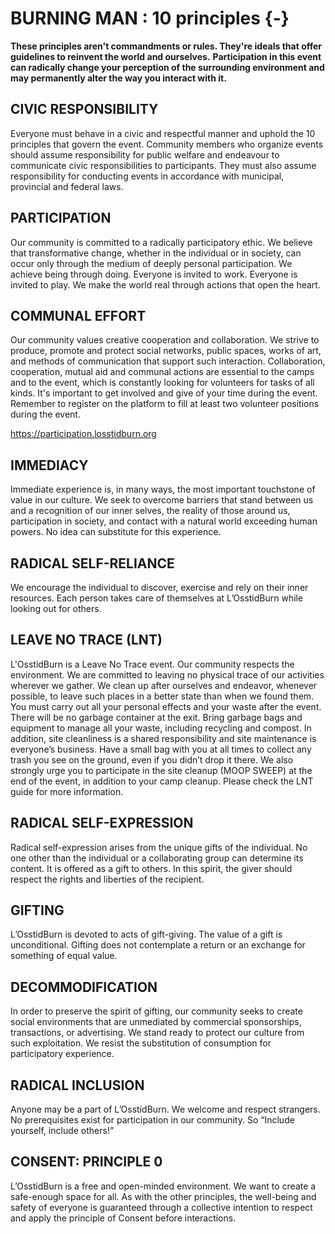 # BURNING MAN : 10 principles {-} 

**These principles aren't commandments or rules. They're ideals that offer guidelines to reinvent the world and ourselves.**
**Participation in this event can radically change your perception of the surrounding environment and may permanently alter the way you interact with it.**

<h2><span> CIVIC RESPONSIBILITY   </span></h2>
Everyone must behave in a civic and respectful manner and uphold the 10 principles that govern the event.
Community members who organize events should assume responsibility for public welfare and endeavour to communicate civic responsibilities to participants. They must also assume responsibility for conducting events in accordance with municipal, provincial and federal laws.


<h2><span> PARTICIPATION </span></h2>
Our community is committed to a radically participatory ethic. We believe that transformative change, whether in the individual or in society, can occur only through the medium of deeply personal participation. We achieve being through doing. Everyone is invited to work. Everyone is invited to play. We make the world real through actions that open the heart. 

<h2><span> COMMUNAL EFFORT </span></h2>
Our community values creative cooperation and collaboration. We strive to produce, promote and protect social networks, public spaces, works of art, and methods of communication that support such interaction. Collaboration, cooperation, mutual aid and communal actions are essential to the camps and to the event, which is constantly looking for volunteers for tasks of all kinds. It's important to get involved and give of your time during the event. Remember to register on the platform to fill at least two volunteer positions during the event.

https://participation.losstidburn.org

<h2><span> IMMEDIACY</span></h2>
Immediate experience is, in many ways, the most important touchstone of value in our culture. We seek to overcome barriers that stand between us and a recognition of our inner selves, the reality of those around us, participation in society, and contact with a natural world exceeding human powers. No idea can substitute for this experience. 

<h2><span>RADICAL SELF-RELIANCE</span></h2>

We encourage the individual to discover, exercise and rely on their inner resources. Each person takes care of themselves at L’OsstidBurn while looking out for others.

<h2><span> LEAVE NO TRACE (LNT) </span></h2>

L'OsstidBurn is a Leave No Trace event. Our community respects the environment. We are committed to leaving no physical trace of our activities wherever we gather. We clean up after ourselves and endeavor, whenever possible, to leave such places in a better state than when we found them. You must carry out all your personal effects and your waste after the event. There will be no garbage container at the exit. Bring garbage bags and equipment to manage all your waste, including recycling and compost. 
In addition, site cleanliness is a shared responsibility and site maintenance is everyone’s  business. Have a small bag with you at all times to collect any trash you see on the ground, even if you didn’t drop it there. We also strongly urge you to participate in the site cleanup (MOOP SWEEP) at the end of the event, in addition to your camp cleanup. Please check the LNT guide for more information.

<h2><span> RADICAL SELF-EXPRESSION  </span></h2>
Radical self-expression arises from the unique gifts of the individual. No one other than the individual or a collaborating group can determine its content. It is offered as a gift to others. In this spirit, the giver should respect the rights and liberties of the recipient.

<h2><span> GIFTING </span></h2>
L’OsstidBurn is devoted to acts of gift-giving. The value of a gift is unconditional. Gifting does not contemplate a return or an exchange for something of equal value. 

<h2><span> DECOMMODIFICATION </span></h2>
In order to preserve the spirit of gifting, our community seeks to create social environments that are unmediated by commercial sponsorships, transactions, or advertising. We stand ready to protect our culture from such exploitation. We resist the substitution of consumption for participatory experience.


<h2><span> RADICAL INCLUSION </span></h2>
Anyone may be a part of L’OsstidBurn. We welcome and respect strangers. No prerequisites exist for participation in our community. So “Include yourself, include others!”

<h2><span>CONSENT: PRINCIPLE 0 </span></h2>  
L’OsstidBurn is a free and open-minded environment. We want to create a safe-enough space for all. As with the other principles, the well-being and safety of everyone is guaranteed through a collective intention to respect and apply the principle of Consent before interactions.
